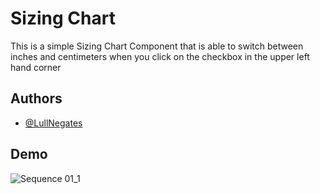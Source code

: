 
# Sizing Chart

This is a simple Sizing Chart Component that is able to switch between inches and centimeters when you click on the checkbox in the upper left hand corner


## Authors

- [@LullNegates](https://www.github.com/LullNegates)




## Demo

![Sequence 01_1](https://github.com/LullNegates/SizingChart/assets/126728901/72508e40-7cb1-4910-8777-c849df073b0a)

